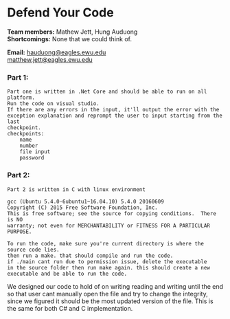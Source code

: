 # Defend Your Code
**Team members:** Mathew Jett, Hung Auduong<br>
**Shortcomings:** None that we could think of.<br>

**Email:** 	hauduong@eagles.ewu.edu<br>
	matthew.jett@eagles.ewu.edu

### Part 1:
    Part one is written in .Net Core and should be able to run on all platform.
    Run the code on visual studio.
    If there are any errors in the input, it'll output the error with the 
    exception explanation and reprompt the user to input starting from the last
    checkpoint.
    checkpoints:
        name
        number
        file input
        password

### Part 2:
    Part 2 is written in C with linux environment
    
    gcc (Ubuntu 5.4.0-6ubuntu1~16.04.10) 5.4.0 20160609
    Copyright (C) 2015 Free Software Foundation, Inc.
    This is free software; see the source for copying conditions.  There is NO
    warranty; not even for MERCHANTABILITY or FITNESS FOR A PARTICULAR PURPOSE.

    To run the code, make sure you're current directory is where the source code lies.
    then run a make. that should compile and run the code.
    if ./main cant run due to permission issue, delete the executable
    in the source folder then run make again. this should create a new
    executable and be able to run the code.

We designed our code to hold of on writing reading and writing
until the end so that user cant manually open the file and try to change
the integrity, since we figured it should be the most updated version
of the file. This is the same for both C# and C implementation.
